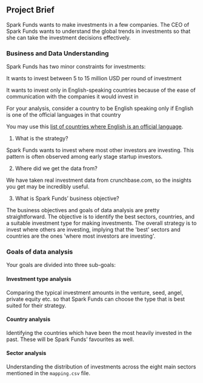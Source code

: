 ## Project Brief

Spark Funds wants to make investments in a few companies. The CEO of Spark Funds wants to understand the global trends in investments so that she can take the investment decisions effectively.

 

### Business and Data Understanding

Spark Funds has two minor constraints for investments:

It wants to invest between 5 to 15 million USD per round of investment

It wants to invest only in English-speaking countries because of the ease of communication with the companies it would invest in

For your analysis, consider a country to be English speaking only if English is one of the official languages in that country

You may use this [list of countries where English is an official language](https://en.wikipedia.org/wiki/List_of_territorial_entities_where_English_is_an_official_language).
 

1. What is the strategy?

Spark Funds wants to invest where most other investors are investing. This pattern is often observed among early stage startup investors.
 

2. Where did we get the data from? 

We have taken real investment data from crunchbase.com, so the insights you get may be incredibly useful.

3. What is Spark Funds’ business objective?

The business objectives and goals of data analysis are pretty straightforward. The objective is to identify the best sectors, countries, and a suitable investment type for making investments. The overall strategy is to invest where others are investing, implying that the 'best' sectors and countries are the ones 'where most investors are investing'.

### Goals of data analysis

Your goals are divided into three sub-goals:

#### Investment type analysis

Comparing the typical investment amounts in the venture, seed, angel, private equity etc. so that Spark Funds can choose the type that is best suited for their strategy.

#### Country analysis

Identifying the countries which have been the most heavily invested in the past. These will be Spark Funds’ favourites as well.

#### Sector analysis

Understanding the distribution of investments across the eight main sectors mentioned in the `mapping.csv` file.
